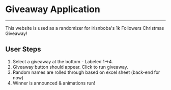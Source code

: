# Giveaway Application

---

This website is used as a randomizer for irisnboba's 1k Followers Christmas Giveaway!    

## User Steps
1. Select a giveaway at the bottom - Labeled 1->4.
2. Giveaway button should appear. Click to run giveaway.
3. Random names are rolled through based on excel sheet (back-end for now)
4. Winner is announced & animations run! 
